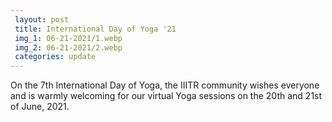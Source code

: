```yaml
---
 layout: post	
 title: International Day of Yoga '21
 img_1: 06-21-2021/1.webp
 img_2: 06-21-2021/2.webp
 categories: update
---
```


On the 7th International Day of Yoga, the IIITR community wishes everyone and is warmly welcoming for our virtual Yoga sessions on the 20th and 21st of June, 2021.
